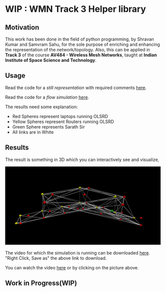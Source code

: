 # WIP : WMN Track 3 Helper library

## Motivation

This work has been done in the field of python programming, by Shravan Kumar and Samvram Sahu, for the sole purpose of enriching and enhancing
the representation of the network/topology. Also, this can be applied in **Track 3** of the course **AV484 - Wireless Mesh
Networks**, taught at **Indian Institute of Space Science and Technology**.

## Usage

Read the code for a *still representation* with required comments [here](https://github.com/samvram/wmn_track3_helper/blob/master/script_for_team_2.py).

Read the code for a *flow simulation* [here](https://github.com/samvram/wmn_track3_helper/blob/master/script_for_team_2_Flow_Sim.py).

The results need some explanation:

* Red Spheres represent laptops running OLSRD
* Yellow Spheres represent Routers running OLSRD
* Green Sphere represents Sarath Sir
* All links are in White

## Results

The result is something in 3D which you can interactively see and visualize,

[![Output](Working%20Code.png 'Output')](https://vimeo.com/296228197)

The video for which the simulation is running can be downloaded [here](https://github.com/samvram/wmn_track3_helper/raw/master/flowSim.mp4).
"Right Click, Save as" the above link to download.

You can watch the video [here](https://vimeo.com/296228197) or by clicking on the picture above.


## Work in Progress(WIP)